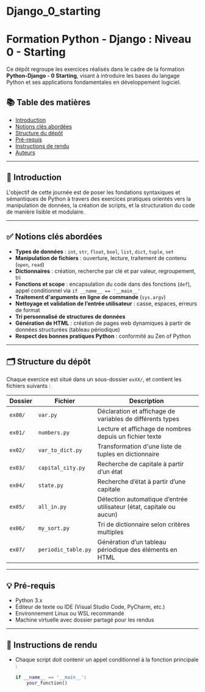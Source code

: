 # Django_0_starting

# Formation Python - Django : Niveau 0 - Starting

Ce dépôt regroupe les exercices réalisés dans le cadre de la formation **Python-Django - 0 Starting**, visant à introduire les bases du langage Python et ses applications fondamentales en développement logiciel.

## 📚 Table des matières

- [Introduction](#introduction)
- [Notions clés abordées](#notions-clés-abordées)
- [Structure du dépôt](#structure-du-dépôt)
- [Pré-requis](#pré-requis)
- [Instructions de rendu](#instructions-de-rendu)
- [Auteurs](#auteurs)

---

## 🧠 Introduction

L'objectif de cette journée est de poser les fondations syntaxiques et sémantiques de Python à travers des exercices pratiques orientés vers la manipulation de données, la création de scripts, et la structuration du code de manière lisible et modulaire.

---

## ✅ Notions clés abordées

- **Types de données** : `int`, `str`, `float`, `bool`, `list`, `dict`, `tuple`, `set`
- **Manipulation de fichiers** : ouverture, lecture, traitement de contenu (`open`, `read`)
- **Dictionnaires** : création, recherche par clé et par valeur, regroupement, tri
- **Fonctions et scope** : encapsulation du code dans des fonctions (`def`), appel conditionnel via `if __name__ == '__main__'`
- **Traitement d'arguments en ligne de commande** (`sys.argv`)
- **Nettoyage et validation de l’entrée utilisateur** : casse, espaces, erreurs de format
- **Tri personnalisé de structures de données**
- **Génération de HTML** : création de pages web dynamiques à partir de données structurées (tableau périodique)
- **Respect des bonnes pratiques Python** : conformité au Zen of Python

---

## 🗂️ Structure du dépôt

Chaque exercice est situé dans un sous-dossier `exXX/`, et contient les fichiers suivants :

| Dossier   | Fichier                | Description |
|-----------|------------------------|-------------|
| `ex00/`   | `var.py`               | Déclaration et affichage de variables de différents types |
| `ex01/`   | `numbers.py`           | Lecture et affichage de nombres depuis un fichier texte |
| `ex02/`   | `var_to_dict.py`       | Transformation d'une liste de tuples en dictionnaire |
| `ex03/`   | `capital_city.py`      | Recherche de capitale à partir d’un état |
| `ex04/`   | `state.py`             | Recherche d’état à partir d’une capitale |
| `ex05/`   | `all_in.py`            | Détection automatique d’entrée utilisateur (état, capitale ou aucun) |
| `ex06/`   | `my_sort.py`           | Tri de dictionnaire selon critères multiples |
| `ex07/`   | `periodic_table.py`    | Génération d’un tableau périodique des éléments en HTML |

---

## 💡 Pré-requis

- Python 3.x
- Éditeur de texte ou IDE (Visual Studio Code, PyCharm, etc.)
- Environnement Linux ou WSL recommandé
- Machine virtuelle avec dossier partagé pour les rendus

---

## 🧾 Instructions de rendu

- Chaque script doit contenir un appel conditionnel à la fonction principale :
  ```python
  if __name__ == '__main__':
      your_function()
